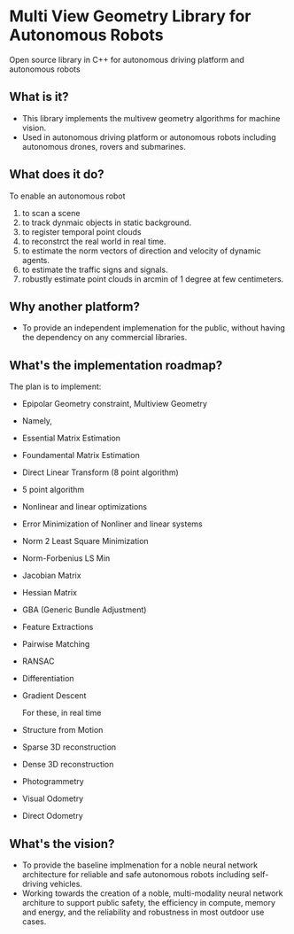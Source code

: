 # Multi View Geometry Library for Autonomous Robots
Open source library in C++ for autonomous driving platform and autonomous robots 

## What is it?

- This library implements the multivew geometry algorithms for machine vision.
- Used in autonomous driving platform or autonomous robots including autonomous drones, rovers and submarines.

## What does it do?
To enable an autonomous robot 

1) to scan a scene
2) to track dynmaic objects in static background.
3) to register temporal point clouds
4) to reconstrct the real world in real time.
4) to estimate the norm vectors of direction and velocity of dynamic agents.
5) to estimate the traffic signs and signals.
6) robustly estimate point clouds in arcmin of 1 degree at few centimeters.


## Why another platform?

- To provide an independent implemenation for the public, without having the dependency on any commercial libraries.


## What's the implementation roadmap?

   The plan is to implement:
   
- Epipolar Geometry constraint, Multiview Geometry
- Namely,
- Essential Matrix Estimation
- Foundamental Matrix Estimation
- Direct Linear Transform (8 point algorithm)
- 5 point algorithm
- Nonlinear and linear optimizations
- Error Minimization of Nonliner and linear systems
- Norm 2 Least Square Minimization
- Norm-Forbenius LS Min
- Jacobian Matrix
- Hessian Matrix
- GBA (Generic Bundle Adjustment)
- Feature Extractions
- Pairwise Matching
- RANSAC 
- Differentiation
- Gradient Descent

  For these, in real time
   
- Structure from Motion
- Sparse 3D reconstruction
- Dense 3D reconstruction
- Photogrammetry
- Visual Odometry
- Direct Odometry


## What's the vision?

- To provide the baseline implmenation for a noble neural network architecture for reliable and safe autonomous robots including self-driving vehicles.
- Working towards the creation of a noble, multi-modality neural network architure to support public safety, the efficiency in compute, memory and energy, and the reliability and robustness in most outdoor use cases.

## 
